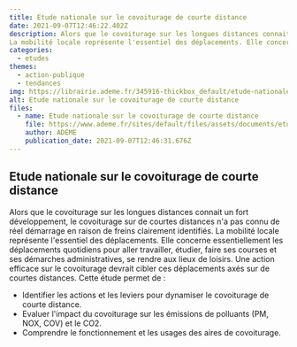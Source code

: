 ```yaml
---
title: Etude nationale sur le covoiturage de courte distance
date: 2021-09-07T12:46:22.402Z
description: Alors que le covoiturage sur les longues distances connait un fort développement, le covoiturage sur de courtes distances n'a pas connu de réel démarrage en raison de freins clairement identifiés.
La mobilité locale représente l'essentiel des déplacements. Elle concerne essentiellement les déplacements quotidiens pour aller travailler, étudier, faire ses courses et ses démarches administratives, se rendre aux lieux de loisirs. Une action efficace sur le covoiturage devrait cibler ces déplacements axés sur de courtes distances.
categories:
  - etudes
themes:
  - action-publique
  - tendances
img: https://librairie.ademe.fr/345916-thickbox_default/etude-nationale-sur-le-covoiturage-de-courte-distance.jpg
alt: Etude nationale sur le covoiturage de courte distance
files:
  - name: Etude nationale sur le covoiturage de courte distance
    file: https://www.ademe.fr/sites/default/files/assets/documents/etude_nationale_covoiturage_courte_distance-leviers_action_et_benchmark.pdf
    author: ADEME
    publication_date: 2021-09-07T12:46:31.676Z
---
```



## Etude nationale sur le covoiturage de courte distance

Alors que le covoiturage sur les longues distances connait un fort développement, le covoiturage sur de courtes distances n'a pas connu de réel démarrage en raison de freins clairement identifiés.
La mobilité locale représente l'essentiel des déplacements. Elle concerne essentiellement les déplacements quotidiens pour aller travailler, étudier, faire ses courses et ses démarches administratives, se rendre aux lieux de loisirs. Une action efficace sur le covoiturage devrait cibler ces déplacements axés sur de courtes distances.
Cette étude permet de :
  - Identifier les actions et les leviers pour dynamiser le covoiturage de courte distance.
  - Evaluer l'impact du covoiturage sur les émissions de polluants (PM, NOX, COV) et le CO2.
  - Comprendre le fonctionnement et les usages des aires de covoiturage.
